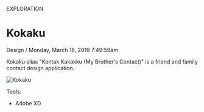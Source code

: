 <p class="type">EXPLORATION</p>

# Kokaku

<p class="meta">Design  /  Monday, March 18, 2019 7:49:59am</p>

Kokaku alias "Kontak Kakakku (My Brother's Contact)" is a friend and family contact design application.

![Kokaku](https://farooq-agent.web.app/assets/images/works/large/kokaku.jpg)

Tools:
- Adobe XD

